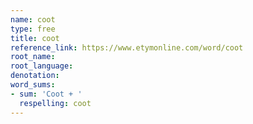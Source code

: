 ```yaml
---
name: coot
type: free
title: coot
reference_link: https://www.etymonline.com/word/coot
root_name: 
root_language: 
denotation: 
word_sums:
- sum: 'Coot + '
  respelling: coot
---
```

